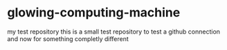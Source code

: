 glowing-computing-machine
=========================

my test repository
this is a small test repository to test a github connection
and now for something completly different